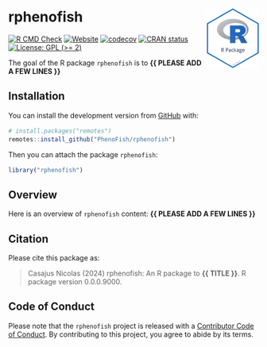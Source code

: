 
<!-- README.md is generated from README.Rmd. Please edit that file -->

# rphenofish <img src="man/figures/logo.png" align="right" style="float:right; height:120px;"/>

<!-- badges: start -->

[![R CMD
Check](https://github.com/PhenoFish/rphenofish/actions/workflows/R-CMD-check.yaml/badge.svg)](https://github.com/PhenoFish/rphenofish/actions/workflows/R-CMD-check.yaml)
[![Website](https://github.com/PhenoFish/rphenofish/actions/workflows/pkgdown.yaml/badge.svg)](https://github.com/PhenoFish/rphenofish/actions/workflows/pkgdown.yaml)
[![codecov](https://codecov.io/gh/PhenoFish/rphenofish/branch/main/graph/badge.svg)](https://codecov.io/gh/PhenoFish/rphenofish)
[![CRAN
status](https://www.r-pkg.org/badges/version/rphenofish)](https://CRAN.R-project.org/package=rphenofish)
[![License: GPL (\>=
2)](https://img.shields.io/badge/License-GPL%20%28%3E%3D%202%29-blue.svg)](https://choosealicense.com/licenses/gpl-2.0/)
<!-- badges: end -->

The goal of the R package `rphenofish` is to **{{ PLEASE ADD A FEW LINES
}}**

## Installation

You can install the development version from
[GitHub](https://github.com/) with:

``` r
# install.packages("remotes")
remotes::install_github("PhenoFish/rphenofish")
```

Then you can attach the package `rphenofish`:

``` r
library("rphenofish")
```

## Overview

Here is an overview of `rphenofish` content: **{{ PLEASE ADD A FEW LINES
}}**

## Citation

Please cite this package as:

> Casajus Nicolas (2024) rphenofish: An R package to **{{ TITLE }}**. R
> package version 0.0.0.9000.

## Code of Conduct

Please note that the `rphenofish` project is released with a
[Contributor Code of
Conduct](https://www.contributor-covenant.org/version/2/1/code_of_conduct/).
By contributing to this project, you agree to abide by its terms.

